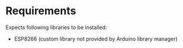 # Requirements

Expects following libraries to be installed:
- ESP8266 (custom library not provided by Arduino library manager)